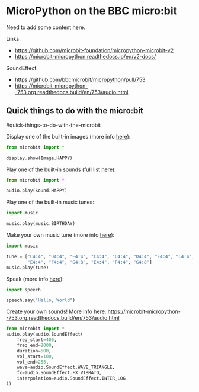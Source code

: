 # MicroPython on the BBC micro:bit

Need to add some content here.

Links:
- https://github.com/microbit-foundation/micropython-microbit-v2
- https://microbit-micropython.readthedocs.io/en/v2-docs/

SoundEffect:
- https://github.com/bbcmicrobit/micropython/pull/753
- https://microbit-micropython--753.org.readthedocs.build/en/753/audio.html


## Quick things to do with the micro:bit

#quick-things-to-do-with-the-microbit

Display one of the built-in images (more info [here](https://microbit-micropython.readthedocs.io/en/v2-docs/tutorials/images.html)):

```python
from microbit import *

display.show(Image.HAPPY)
```

Play one of the built-in sounds (full list [here](https://microbit-micropython.readthedocs.io/en/v2-docs/audio.html#built-in-sounds-v2)):

```python
from microbit import *

audio.play(Sound.HAPPY)
```

Play one of the built-in music tunes:

```python
import music

music.play(music.BIRTHDAY)
```

Make your own music tune (more info [here](https://microbit-micropython.readthedocs.io/en/v2-docs/tutorials/music.html)):

```python
import music

tune = ["C4:4", "D4:4", "E4:4", "C4:4", "C4:4", "D4:4", "E4:4", "C4:4",
        "E4:4", "F4:4", "G4:8", "E4:4", "F4:4", "G4:8"]
music.play(tune)
```

Speak (more info [here](https://microbit-micropython.readthedocs.io/en/v2-docs/tutorials/speech.html)):

```python
import speech

speech.say("Hello, World")
```

Create your own sounds! More info here:
https://microbit-micropython--753.org.readthedocs.build/en/753/audio.html

```python
from microbit import *
audio.play(audio.SoundEffect(
    freq_start=400,
    freq_end=2000,
    duration=500,
    vol_start=100,
    vol_end=255,
    wave=audio.SoundEffect.WAVE_TRIANGLE,
    fx=audio.SoundEffect.FX_VIBRATO,
    interpolation=audio.SoundEffect.INTER_LOG
))
```
